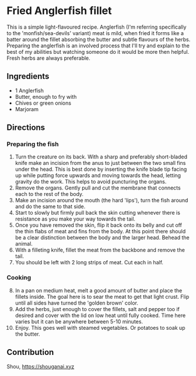 # Fried Anglerfish fillet

This is a simple light-flavoured recipe. Anglerfish (I'm referring specifically to the 'monfish/sea-devils' variant) meat is mild, when fried it forms like a batter around the fillet absorbing the butter and subtle flavours of the herbs. Preparing the anglerfish is an involved process that I'll try and explain to the best of my abilities but watching someone do it would be more then helpful. Fresh herbs are always preferable.

## Ingredients

- 1 Anglerfish
- Butter, enough to fry with
- Chives or green onions
- Marjoram

## Directions

### Preparing the fish

1. Turn the creature on its back. With a sharp and preferably short-bladed knife make an incision from the anus to just between the two small fins under the head. This is best done by inserting the knife blade tip facing up while putting force upwards and moving towards the head, letting gravity do the work. This helps to avoid puncturing the organs.
2. Remove the organs. Gently pull and cut the membrane that connects each to the rest of the body.
3. Make an incision around the mouth (the hard 'lips'), turn the fish around and do the same to that side.
4. Start to slowly but firmly pull back the skin cutting whenever there is resistance as you make your way towards the tail.
5. Once you have removed the skin, flip it back onto its belly and cut off the thin flabs of meat and fins from the body. At this point there should be a clear distinction between the body and the larger head. Behead the animal.
6. With a filleting knife, fillet the meat from the backbone and remove the tail.
7. You should be left with 2 long strips of meat. Cut each in half.

### Cooking

8. In a pan on medium heat, melt a good amount of butter and place the fillets inside. The goal here is to sear the meat to get that light crust. Flip until all sides have turned the 'golden brown' color.
9. Add the herbs, just enough to cover the fillets, salt and pepper too if desired and cover with the lid on low heat until fully cooked. Time here varies but it can be anywhere between 5-10 minutes.
10. Enjoy. This goes well with steamed vegetables. Or potatoes to soak up the butter.

## Contribution

Shou, https://shouganai.xyz
